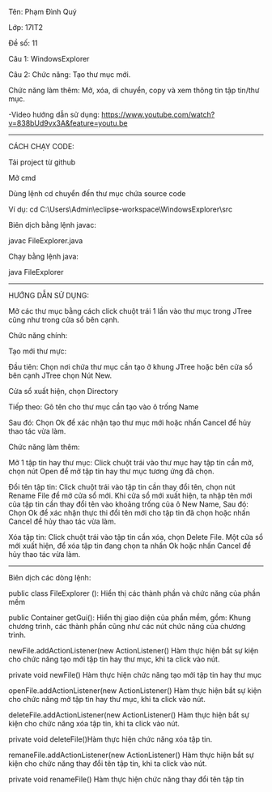 Tên: Phạm Đình Quý

Lớp: 17IT2

Đề số: 11

Câu 1: WindowsExplorer

Câu 2: Chức năng: Tạo thư mục mới.

Chức năng làm thêm: Mở, xóa, di chuyển, copy và xem thông tin tập tin/thư mục.

-Video hướng dẫn sử dụng: https://www.youtube.com/watch?v=838bUd9vx3A&feature=youtu.be


-------------------------------


CÁCH CHẠY CODE:

Tải project từ github

Mở cmd

Dùng lệnh cd chuyển đến thư mục chứa source code

Ví dụ: cd C:\Users\Admin\eclipse-workspace\WindowsExplorer\src


Biên dịch bằng lệnh javac:

javac FileExplorer.java


Chạy bằng lệnh java:

java FileExplorer


-------------------------------


HƯỚNG DẪN SỬ DỤNG:

Mở các thư mục bằng cách click chuột trái 1 lần vào thư mục trong JTree cũng như trong cửa sổ bên cạnh.

Chức năng chính:

Tạo mới thư mực:

Đầu tiên: Chọn nơi chứa thư mục cần tạo ở khung JTree hoặc  bên cửa sổ bên cạnh JTree chọn Nút New. 


Cửa sổ xuất hiện, chọn Directory

Tiếp theo: Gõ tên cho thư mục cần tạo  vào ô trống Name

Sau đó: Chọn Ok để xác nhận tạo thư mục mới hoặc nhấn Cancel để hủy thao tác vừa làm. 


Chức năng làm thêm:


Mở 1 tập tin hay thư mục: Click chuột trái vào thư mục hay tập tin cần mở, chọn nút Open để mở tập tin hay thư mục tương ứng đã chọn.


Đổi tên tập tin: Click chuột trái vào tập tin cần thay đổi tên, chọn nút Rename File để mở cửa sổ mới. Khi cửa sổ mới xuất hiện, ta nhập tên mới của tập tin cần thay đổi tên vào khoảng trống của ô New Name, Sau đó: Chọn Ok để xác nhận thực thi đổi tên mới cho tập tin đã chọn hoặc nhấn Cancel để hủy thao tác vừa làm.   


Xóa tập tin: Click chuột trái vào tập tin cần xóa, chọn Delete File. Một cửa sổ mới xuất hiện, để xóa tập tin đang chọn ta nhấn Ok hoặc nhấn Cancel để hủy thao tác vừa làm.   


-------------------------------


Biên dịch các dòng lệnh:



public class FileExplorer (): Hiển thị các thành phần và chức năng của phần mềm


public Container getGui(): Hiển thị giao diện của phần mềm, gồm: Khung chương trình, các thành phần cũng như các nút chức  năng của chương trình.


newFile.addActionListener(new ActionListener() Hàm thực hiện bắt sự kiện cho chức năng tạo mới tập tin hay thư mục, khi ta click vào nút.

private void newFile() Hàm thực hiện chức năng tạo mới tập tin hay thư mục


openFile.addActionListener(new ActionListener() Hàm thực hiện bắt sự kiện cho chức năng mở tập tin hay thư mục, khi ta click vào nút.


deleteFile.addActionListener(new ActionListener() Hàm thực hiện bắt sự kiện cho chức năng xóa tập tin, khi ta click vào nút.


private void deleteFile()Hàm thực hiện chức năng xóa tập tin.


remaneFile.addActionListener(new ActionListener() Hàm thực hiện bắt sự kiện cho chức năng thay đổi tên tập tin, khi ta click vào nút.


private void renameFile() Hàm thực hiện chức năng thay đổi tên tập tin
